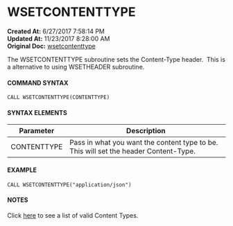 # WSETCONTENTTYPE

**Created At:** 6/27/2017 7:58:14 PM  
**Updated At:** 11/23/2017 8:28:00 AM  
**Original Doc:** [wsetcontenttype](https://docs.zumasys.com/36566-mv-connect-api/wsetcontenttype)  


The WSETCONTENTTYPE subroutine sets the Content-Type header.  This is a alternative to using WSETHEADER subroutine.

#### COMMAND SYNTAX

```
CALL WSETCONTENTTYPE(CONTENTTYPE)
```

#### SYNTAX ELEMENTS


| Parameter | Description |
| --- | --- |
| CONTENTTYPE | Pass in what you want the content type to be. This will set the header Content-Type. |




#### EXAMPLE

```
CALL WSETCONTENTTYPE("application/json")
```

#### NOTES

Click [here](https://developer.mozilla.org/en-US/docs/Web/HTTP/Headers/Content-Type "Mozilla documentation") to see a list of valid Content Types.

